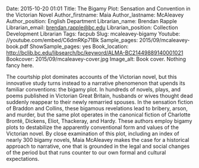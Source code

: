 Date: 2015-10-20 01:01
Title: The Bigamy Plot: Sensation and Convention in the Victorian Novel
Author_firstname: Maia
Author_lastname: McAleavey
Author_position: English Department
Librarian_name: Brendan Rapple
Librarian_email: brendan.rapple@bc.edu
Librarian_position: Collection Development Librarian
Tags: facpub
Slug: mcaleavey-bigamy 
Youtube: //youtube.com/embed/C6dmRKp71Bk
Sample_pages: 2015/09/mcaleavey-book.pdf
ShowSample_pages: yes
Book_location: http://bclib.bc.edu/libsearch/bc/keyword/ALMA-BC21449889140001021
Bookcover: 2015/09/mcaleavey-cover.jpg
Image_alt: Book cover. Nothing fancy here. 

  The courtship plot dominates accounts of the Victorian novel, but this innovative study turns instead to a narrative phenomenon that upends its familiar conventions: the bigamy plot. In hundreds of novels, plays, and poems published in Victorian Great Britain, husbands or wives thought dead suddenly reappear to their newly remarried spouses. In the sensation fiction of Braddon and Collins, these bigamous revelations lead to bribery, arson, and murder, but the same plot operates in the canonical fiction of Charlotte Brontë, Dickens, Eliot, Thackeray, and Hardy. These authors employ bigamy plots to destabilize the apparently conventional form and values of the Victorian novel. By close examination of this plot, including an index of nearly 300 bigamy novels, Maia McAleavey makes the case for a historical approach to narrative, one that is grounded in the legal and social changes of the period but that runs counter to our own formal and cultural expectations.